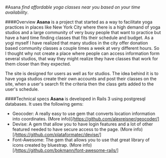 #Asana
_find affordable yoga classes near you based on your time availability_.

####Overview
**Asana** is a project that started as a way to facilitate yoga practices in places like New York City where there is a high demand of yoga studios and a large community of very busy people that want to practice but have a hard time finding classes that fits their schedule and budget. As a yogi myself I have realized that many studios in the city offer donation based community classes a couple times a week at very different hours. So I thought why not create a place where people can access information form several studios, that way they might realize they have classes that work for them closer than they expected.

The site is designed for users as well as for studios. The idea behind it is to have yoga studios create their own accounts and post their classes on the site, when a user's search fit the criteria then the class gets added to the user's schedule.

####Technical specs
**Asana** is developed in Rails 3 using postgresql databases. It uses the following gems:
- Geocoder: A really easy to use gem that converts location information into coordinates. (More info)[/https://github.com/alexreisner/geocoder/]
- Devise: A gem that allow you to have login features and a lot of other featured needed to have secure access to the page. (More info)[/https://github.com/plataformatec/devise/]
- Font-Awesome: The gem that allows you to use that great library of icons created by bluestrap. (More info)[/https://github.com/bokmann/font-awesome-rails/]
